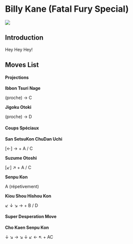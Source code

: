 # Billy Kane (Fatal Fury Special)

![](/images/Ffspbilly.PNG)  

## Introduction

Hey Hey Hey!

## Moves List

#### Projections

**Ibbon Tsuri Nage**

(proche) → C

**Jigoku Otoki**

(proche) → D

#### Coups Spéciaux

**San SetsuKon ChuDan Uchi**

\[←\] → + A / C

**Suzume Otoshi**

\[↙\] ↗ + A / C

**Senpu Kon**

A (répetivement)

**Kiou Shou Hishou Kon**

↙ ↓ ↘ → + B / D

#### Super Desperation Move

**Cho Kaen Senpu Kon**

↓ ↘ → ↘ ↓ ↙ ← ↖ + AC
